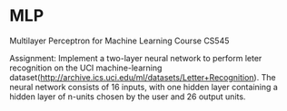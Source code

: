 # MLP
Multilayer Perceptron for Machine Learning Course CS545

Assignment: Implement a two-layer neural network to perform leter recognition on the UCI machine-learning dataset(http://archive.ics.uci.edu/ml/datasets/Letter+Recognition).
The neural network consists of 16 inputs, with one hidden layer containing a hidden layer of n-units chosen by the user and 26 output units. 
